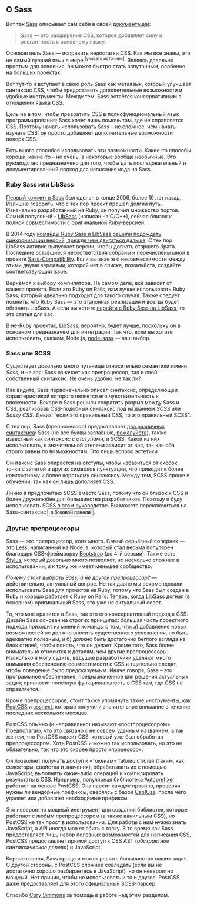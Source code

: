 
## О Sass

Вот так [Sass](https://sass-lang.com) описывает сам себя в своей [документации](https://sass-lang.com/documentation/file.SASS_REFERENCE.html):

> Sass — это расширение CSS, которое добавляет силу и элегантность к основному языку.

Основая цель Sass — исправить недостатки CSS. Как мы все знаем, это не самый лучший язык в мире <sup>[указать источник]</sup>. Являясь довольно простым для освоения, он может быстро стать запутанным, особенно на больших проектах.

Вот тут-то и вступает в свою роль Sass как метаязык, который улучшает синтаксис CSS, чтобы предоставить дополнительные возможности и удобные инструменты. Между тем, Sass остаётся консервативным в отношении языка CSS.

Цель не в том, чтобы превратить CSS в полнофункциональный язык программирования; Sass хочет лишь помочь там, где не справляется CSS. Поэтому начать использовать Sass – не сложнее, чем начать изучать CSS: он просто добавляет дополнительные возможности поверх CSS.

Есть много способов использовать эти возможности. Какие-то способы хороши, какие-то – не очень, а некоторые вообще необычные. Это руководство предназначено для того, чтобы дать последовательный и документированный подход для написания кода на Sass.

### Ruby Sass или LibSass

[Первый коммит в Sass](https://github.com/hcatlin/sass/commit/fa5048ba405619273e474a50400c7243fbff54fe) был сделан в конце 2006, более 10 лет назад. Излишне говорить, что с тех пор проект прошёл долгий путь. Изначально разработанный на Ruby, он получил множество портов. Самый популяный – [LibSass](https://webdesign.tutsplus.com/articles/getting-to-know-libsass--cms-23114) (написан на С/C++), сейчас близок к полной совместимости с оригинальной Ruby-версией.

В 2014 году [команды Ruby Sass и LibSass решили подождать синхронизации версий, прежде чем двигаться дальше](https://github.com/sass/libsass/wiki/The-LibSass-Compatibility-Plan). С тех пор LibSass активно выпускает версии, чтобы догнать старшего брата. Последние оставшиеся несоответствия собраны и перечислены мной в проекте [Sass-Compatibility](https://kittygiraudel.github.io/sass-compatibility/). Если вы знаете о несовместимости между этими двумя версиями, которой нет в списке, пожалуйста, создайте соответствующий issue.

Вернёмся к выбору компилятора. На самом деле, всё зависит от вашего проекта. Если это Ruby on Rails, вам лучше использовать Ruby Sass, который идеально подходит для такого случая. Также следует помнить, что Ruby Sass — это эталонная реализация и всегда будет обгонять LibSass. А если вы хотите [перейти c Ruby Sass на LibSass](https://www.sitepoint.com/switching-ruby-sass-libsass/), то эта статья для вас.

В не-Ruby проектах, LibSass, вероятно, будет лучше, поскольку он в основном предназначем для интеграции. Так что, если вы хотите использовать, скажем, Node.js, [node-sass](https://github.com/sass/node-sass) — ваш выбор.

### Sass или SCSS

Существует довольно много путаницы относительно семантики имени *Sass*, и не зря: Sass означает как препроцессор, так и свой собственный синтаксис. Не очень удобно, не так ли?

Как видите, Sass первоначально описал синтаксис, определяющей характеристикой которого является его чувствительность к вложености. Вскоре в Sass решили сократить разрыв между Sass и CSS, реализовав CSS-подобный синтаксис под названием *SCSS* или *Sassy CSS*. Девиз: “если это правильный CSS, то это правильный SCSS”.

С тех пор, Sass (препроцессор) предоставляет [два различных синтаксиса](https://www.sitepoint.com/whats-difference-sass-scss/): Sass (не все буквы заглавные, [пожалуйста](http://sassnotsass.com)), также известный как *синтаксис с отступами*, и SCSS. Какой из них использовать, в значительной степени зависит от вас, так как оба строго равны по возможностям. Это лишь вопрос эстетики.

Cинтаксис Sass опирается на отступы, чтобы избавиться от скобок, точки с запятой и других символов пунктуации, что приводит к более компактному и более короткому синтаксису. Между тем, SCSS проще в обучении, так как он лишь дополняет CSS.

Лично я предпочитаю SCSS вместо Sass, потому что он близок к CSS и более дружелюбен для большинства разработчиков. Поэтому я буду использовать SCSS в этом руководстве. Вы можете переключиться на Sass-синтаксис <button type="button" data-a11y-dialog-show="options-panel" class="link-like">в боковой панели</button>.

### Другие препроцессоры

Sass — это препроцессор, коих много. Самый серьёзный соперник — это [Less](http://lesscss.org/), написанный на Node.js, который стал весьма популярен благодаря CSS-фреймворку [Bootstrap](https://getbootstrap.com/) (до 4-й версии). Также есть [Stylus](https://stylus-lang.com/), который довольно много позволяет, но несколько сложнее в использовании, и к тому же имеет меньшее сообщество.

*Почему стоит выбрать Sass, а не другой препроцессор?* — действительно, актуальный вопрос. Не так давно мы рекомендовали использовать Sass для проектов на Ruby, потому что Sass был создан в Ruby и хорошо работает с Ruby on Rails. Теперь, когда LibSass догнал (в основном) оригинальный Sass, это уже не актуальный совет.

То, что мне нравится в Sass, так это его консервативный подход к CSS. Дизайн Sass основан на строгих принципах: большая часть проектного подхода приходит из мнений команды о том, что: а) добавление новых возможностей не должно вносить существенного усложнения, но быть адекватно полезным, и б) должно быть достаточно беглого взгляда на блок стилей, чтобы понять, что он делает. Кроме того, Sass более внимательно относится к деталям, чем другие препроцессоры. Насколько я могу судить, ведущие разработчики уделяют много внимания обеспечению совместимости с CSS и тщательно следят, чтобы поведение было предсказуемым. Иначе говоря, Sass – это программное обеспечение, предназначенное для решения актуальных задач; привносит полезную функциональность в CSS там, где CSS не справляется.

Кроме препроцессоров, стоит также упомянуть такие инструменты, как [PostCSS](https://github.com/postcss/postcss) и [cssnext](https://cssnext.github.io/), которые получили значительное внимание в течение последних нескольких месяцев.

PostCSS обычно (и неправильно) называют «постпроцессором». Предполагаю, что это связано с не совсем удачным названием, а так же тем, что PostCSS парсит CSS, который уже был обработан препроцессором. Хоть PostCSS и можно так использовать, но это не обязательно, так что это скорее просто «процессор».

Он позволяет получать доступ к «токенам» таблиц стилей (таким, как селекторы, свойства и значения), обрабатывать их с помощью JavaScript, выполнять какие-либо операций и компилировать результаты в CSS. Например, популярная библиотека [Autoprefixer](https://github.com/postcss/autoprefixer) работает на основе PostCSS. Она парсит каждое правило, проверяя нужны ли вендорные префиксы, сверяясь с базой [CanIUse](https://caniuse.com), после чего удаляет или добавляет необходимые префиксы.

Это невероятно мощный инструмент для создания библиотек, которые работают с любым препроцессором (а также ванильным CSS), но PostCSS не так прост в использовании. Для работы с ним нужно знать JavaScript, а API иногда может сбить с толку. В то время как Sass предоставляет лишь набор полезных возможностей для написания CSS, PostCSS предоставляет прямой доступ к CSS AST (*абстрактное синтаксическое дерево*) и JavaScript.

Короче говоря, Sass проще и может решить большинство ваших задач. С другой стороны, с PostCSS сложнее совладать (если вы не достаточно хорошо разбираетесь в JavaScript), но он невероятно мощный. Нет причин, чтобы не использовать и то и другое. PostCSS даже предоставляет для этого официальный SCSS-парсер.

<div class="note">
  <p>Спасибо <a href="https://github.com/corysimmons">Cory Simmons</a> за помощь в работе над этим разделом.</p>
</div>
